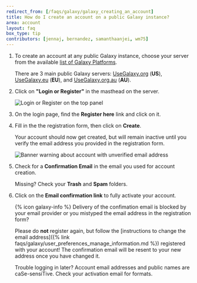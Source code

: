 ```yaml
---
redirect_from: [/faqs/galaxy/galaxy_creating_an_account]
title: How do I create an account on a public Galaxy instance?
area: account
layout: faq
box_type: tip
contributors: [jennaj, bernandez, samanthaanjei, wm75]
---
```


1. To create an account at any public Galaxy instance, choose your server from the available [list of Galaxy Platforms](https://galaxyproject.org/use/).

    There are 3 main public Galaxy servers: [UseGalaxy.org](https://usegalaxy.org/) (**US**), [UseGalaxy.eu](https://usegalaxy.eu/) (**EU**), and [UseGalaxy.org.au](https://usegalaxy.org.au/) (**AU**).

2. Click on **"Login or Register"** in the masthead on the server.

   ![Login or Register on the top panel]({{site.baseurl}}/faqs/galaxy/images/login_register.png)

3. On the login page, find the **Register here** link and click on it.

5. Fill in the the registration form, then click on **Create**.

   Your account should now get created, but will remain inactive until you verify the email address you provided in the registration form.

   ![Banner warning about account with unverified email address]({{site.baseurl}}/faqs/galaxy/images/unverified_account.png)

6. Check for a **Confirmation Email** in the email you used for account creation.

    Missing? Check your **Trash** and **Spam** folders.

9. Click on the **Email confirmation link** to fully activate your account.

   {% icon galaxy-info %} Delivery of the confimation email is blocked by your email provider or you mistyped the email address in the registration form?

   Please do **not** register again, but follow the [instructions to change the email address]({% link faqs/galaxy/user_preferences_manage_information.md %}) registered with your account! The confirmation email will be resent to your new address once you have changed it.

   Trouble logging in later? Account email addresses and public names are caSe-sensiTive. Check your activation email for formats.
